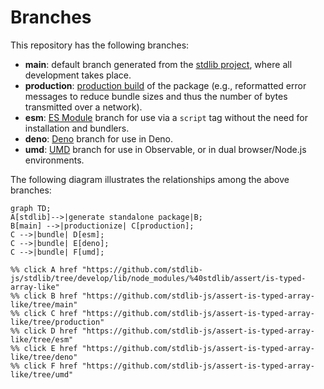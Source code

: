 <!--

@license Apache-2.0

Copyright (c) 2022 The Stdlib Authors.

Licensed under the Apache License, Version 2.0 (the "License");
you may not use this file except in compliance with the License.
You may obtain a copy of the License at

    http://www.apache.org/licenses/LICENSE-2.0

Unless required by applicable law or agreed to in writing, software
distributed under the License is distributed on an "AS IS" BASIS,
WITHOUT WARRANTIES OR CONDITIONS OF ANY KIND, either express or implied.
See the License for the specific language governing permissions and
limitations under the License.

-->

# Branches

This repository has the following branches:

-   **main**: default branch generated from the [stdlib project][stdlib-url], where all development takes place.
-   **production**: [production build][production-url] of the package (e.g., reformatted error messages to reduce bundle sizes and thus the number of bytes transmitted over a network).
-   **esm**: [ES Module][esm-url] branch for use via a `script` tag without the need for installation and bundlers.
-   **deno**: [Deno][deno-url] branch for use in Deno.
-   **umd**: [UMD][umd-url] branch for use in Observable, or in dual browser/Node.js environments.

The following diagram illustrates the relationships among the above branches:

```mermaid
graph TD;
A[stdlib]-->|generate standalone package|B;
B[main] -->|productionize| C[production];
C -->|bundle| D[esm];
C -->|bundle| E[deno];
C -->|bundle| F[umd];

%% click A href "https://github.com/stdlib-js/stdlib/tree/develop/lib/node_modules/%40stdlib/assert/is-typed-array-like"
%% click B href "https://github.com/stdlib-js/assert-is-typed-array-like/tree/main"
%% click C href "https://github.com/stdlib-js/assert-is-typed-array-like/tree/production"
%% click D href "https://github.com/stdlib-js/assert-is-typed-array-like/tree/esm"
%% click E href "https://github.com/stdlib-js/assert-is-typed-array-like/tree/deno"
%% click F href "https://github.com/stdlib-js/assert-is-typed-array-like/tree/umd"
```

[stdlib-url]: https://github.com/stdlib-js/stdlib/tree/develop/lib/node_modules/%40stdlib/assert/is-typed-array-like
[production-url]: https://github.com/stdlib-js/assert-is-typed-array-like/tree/production
[deno-url]: https://github.com/stdlib-js/assert-is-typed-array-like/tree/deno
[umd-url]: https://github.com/stdlib-js/assert-is-typed-array-like/tree/umd
[esm-url]: https://github.com/stdlib-js/assert-is-typed-array-like/tree/esm